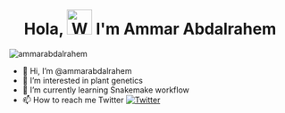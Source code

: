 <h1 align="center"> Hola, <img src="https://raw.githubusercontent.com/nixin72/nixin72/master/wave.gif" 
         alt="Waving hand animated gif"
         height="45"
         width="45" /> I'm Ammar Abdalrahem</h1>

<p align="left"> <img src="https://komarev.com/ghpvc/?username=ammarabdalrahem&label=Views&color=blue&style=plastic&style=for-the-badge" alt="ammarabdalrahem" /> </p>

- 👋 Hi, I’m @ammarabdalrahem
- 👀 I’m interested in plant genetics 
- 🌱 I’m currently learning Snakemake workflow
- 📫 How to reach me Twitter
 [![Twitter](https://img.shields.io/twitter/follow/AbdalrahemAmmar?logo=Twitter&style=for-the-badge)](https://twitter.com/AbdalrahemAmmar)

